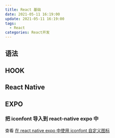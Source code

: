 ```yaml
---
title: React 基础
date: 2021-05-11 16:19:00
update: 2021-05-11 16:19:00
tags:
  - React
categories: React开发
---
```


## 语法

## HOOK

## React Native

## EXPO

### 把 iconfont 导入到 react-native expo 中

查看 [在 react native expo 中使用 iconfont 自定义图标](https://www.cnblogs.com/unclefang/p/13857824.html)
